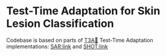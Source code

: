 # Test-Time Adaptation for Skin Lesion Classification
Codebase is based on parts of [T3A:link:](https://github.com/matsuolab/T3A)
Test-Time Adaptation implementations:
[SAR:link](https://github.com/mr-eggplant/SAR) and [SHOT:link](https://github.com/tim-learn/SHOT)


